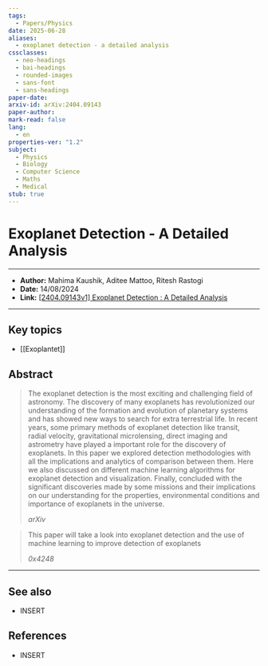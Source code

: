 ```yaml
---
tags:
  - Papers/Physics
date: 2025-06-28
aliases:
  - exoplanet detection - a detailed analysis
cssclasses:
  - neo-headings
  - bai-headings
  - rounded-images
  - sans-font
  - sans-headings
paper-date: 
arxiv-id: arXiv:2404.09143
paper-author: 
mark-read: false
lang:
  - en
properties-ver: "1.2"
subject:
  - Physics
  - Biology
  - Computer Science
  - Maths
  - Medical
stub: true
---
```

# Exoplanet Detection - A Detailed Analysis

***

- **Author:** Mahima Kaushik, Aditee Mattoo, Ritesh Rastogi
- **Date:** 14/08/2024
- **Link:** [\[2404.09143v1\] Exoplanet Detection : A Detailed Analysis](https://arxiv.org/abs/2404.09143v1)

***
## Key topics
- [[Exoplantet]]
## Abstract
> The exoplanet detection is the most exciting and challenging field of astronomy. The discovery of many exoplanets has revolutionized our understanding of the formation and evolution of planetary systems and has showed new ways to search for extra terrestrial life. In recent years, some primary methods of exoplanet detection like transit, radial velocity, gravitational microlensing, direct imaging and astrometry have played a important role for the discovery of exoplanets. In this paper we explored detection methodologies with all the implications and analytics of comparison between them. Here we also discussed on different machine learning algorithms for exoplanet detection and visualization. Finally, concluded with the significant discoveries made by some missions and their implications on our understanding for the properties, environmental conditions and importance of exoplanets in the universe.
>
> *arXiv*

> This paper will take a look into exoplanet detection and the use of machine learning to improve detection of exoplanets
> 
> *0x4248*



***
## See also
- INSERT
## References
- INSERT